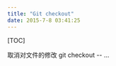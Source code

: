 ```yaml
---
title: "Git checkout"
date: 2015-7-8 03:41:25
---
```

[TOC]

取消对文件的修改
git checkout -- <file>...